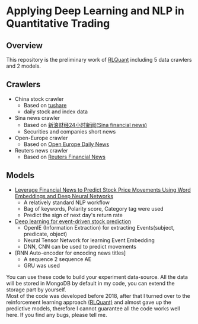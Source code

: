 # Applying Deep Learning and NLP in Quantitative Trading

## Overview

This repository is the preliminary work of [RLQuant](https://github.com/yuriak/RLQuant) including 5 data crawlers and 2 models.  

## Crawlers
- China stock crawler 
    - Based on [tushare](https://github.com/waditu/tushare)
    - daily stock and index data  
- Sina news crawler
    - Based on [新浪财经24小时新闻(Sina financial news)](http://live.sina.com.cn/zt/f/v/finance/globalnews1)
    - Securities and companies short news
- Open-Europe crawler
    - Based on [Open Europe Daily News](https://openeurope.org.uk/today/daily-shakeup/)
- Reuters news crawler
    - Based on [Reuters Financial News](https://mobile.reuters.com/)  

## Models
- [Leverage Financial News to Predict Stock Price Movements Using Word Embeddings and Deep Neural Networks](http://aclweb.org/anthology/N16-1041)  
    - A relatively standard NLP workflow
    - Bag of keywords, Polarity score, Category tag were used
    - Predict the sign of next day's return rate
- [Deep learning for event-driven stock prediction](http://dl.acm.org/citation.cfm?id=2832415.2832572)
    - OpenIE (Information Extraction) for extracting Events(subject, predicate, object)
    - Neural Tensor Network for learning Event Embedding
    - DNN, CNN can be used to predict movements
- [RNN Auto-encoder for encoding news titles]
    - A sequence 2 sequence AE
    - GRU was used
    
You can use these code to build your experiment data-source. All the data will be stored in MongoDB by default in my code, you can extend the storage part by yourself.  
Most of the code was developed before 2018, after that I turned over to the reinforcement learning approach [(RLQuant)](https://github.com/yuriak/RLQuant) and almost gave up the predictive models, therefore I cannot guarantee all the code works well here. If you find any bugs, please tell me. 